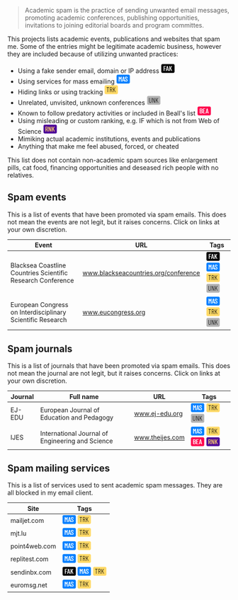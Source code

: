 > Academic spam is the practice of sending unwanted email messages, promoting academic conferences, publishing opportunities, invitations to joining editorial boards and program committes.

This projects lists academic events, publications and websites that spam me. Some of the entries might be legitimate academic business, however they are included because of utilizing unwanted practices:

- Using a fake sender email, domain or IP address <img src="images/fak.png">
- Using services for mass emailing <img src="images/mas.png">
- Hiding links or using tracking <img src="images/trk.png">
- Unrelated, unvisited, unknown conferences <img src="images/unk.png">
- Known to follow predatory activities or included in Beall's list <img src="images/bea.png">
- Using misleading or custom ranking, e.g. IF which is not from Web of Science <img src="images/rnk.png">
- Mimiking actual academic institutions, events and publications
- Anything that make me feel abused, forced, or cheated

This list does not contain non-academic spam sources like enlargement pills, cat food, financing opportunities and deseased rich people with no relatives.

<!--
## Spam sites

This list contains sites that have sent me academic spam. They are blocked in my email filters. The web sites are extracted from the email headers (the earliest domain in the `Received` element that appears not to be faked).
-->


## Spam events

This is a list of events that have been promoted via spam emails. This does not mean the events are not legit, but it raises concerns. Click on links at your own discretion.

| Event | URL | Tags |
|---|---|---|
| Blacksea Coastline Countries Scientific Research Conference | www.blackseacountries.org/conference | <img src="images/fak.png"> <img src="images/mas.png"> <img src="images/trk.png"> <img src="images/unk.png"> |
| European Congress on Interdisciplinary Scientific Research | www.eucongress.org | <img src="images/mas.png"> <img src="images/trk.png"> <img src="images/unk.png"> |



## Spam journals

This is a list of journals that have been promoted via spam emails. This does not mean the journal are not legit, but it raises concerns. Click on links at your own discretion.

| Journal | Full name | URL | Tags |
|---|---|---|---|
| EJ-EDU | European Journal of Education and Pedagogy | www.ej-edu.org | <img src="images/mas.png"> <img src="images/trk.png"> <img src="images/unk.png"> |
| IJES | International Journal of Engineering and Science | www.theijes.com |  <img src="images/mas.png"> <img src="images/trk.png"> <img src="images/bea.png"> <img src="images/rnk.png"> |



## Spam mailing services

This is a list of services used to sent academic spam messages. They are all blocked in my email client.

| Site | Tags |
|---|---|
| mailjet.com | <img src="images/mas.png"> <img src="images/trk.png"> |
| mjt.lu | <img src="images/mas.png"> <img src="images/trk.png"> |
| point4web.com | <img src="images/mas.png"> <img src="images/trk.png"> |
| replitest.com | <img src="images/mas.png"> <img src="images/trk.png"> |
| sendinbx.com | <img src="images/fak.png"> <img src="images/mas.png"> <img src="images/trk.png"> |
| euromsg.net | <img src="images/mas.png"> <img src="images/trk.png"> |



<!--
## Spam IP addresses

This list contains sites that have sent me academic spam. They are blocked in my email filters. The web sites try to hide their domains, but the IP address or origin is found in the email header.
-->

